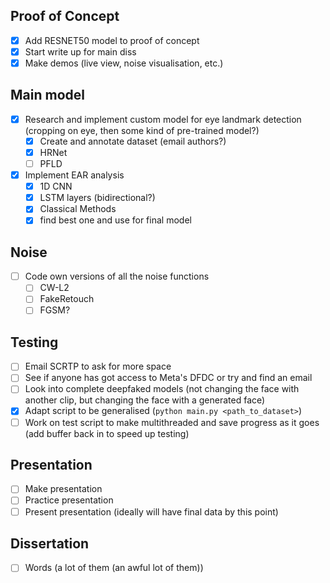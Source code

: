 ## Proof of Concept
- [X] Add RESNET50 model to proof of concept
- [X] Start write up for main diss
- [X] Make demos (live view, noise visualisation, etc.)

## Main model
- [X] Research and implement custom model for eye landmark detection (cropping on eye, then some kind of pre-trained model?)
  - [X] Create and annotate dataset (email authors?)
  - [X] HRNet
  - [ ] PFLD
- [X] Implement EAR analysis
  - [X] 1D CNN
  - [X] LSTM layers (bidirectional?)
  - [X] Classical Methods
  - [X] find best one and use for final model

## Noise
- [ ] Code own versions of all the noise functions
  - [ ] CW-L2
  - [ ] FakeRetouch
  - [ ] FGSM?

## Testing
- [ ] Email SCRTP to ask for more space
- [ ] See if anyone has got access to Meta's DFDC or try and find an email
- [ ] Look into complete deepfaked models (not changing the face with another clip, but changing the face with a generated face)
- [X] Adapt script to be generalised (`python main.py <path_to_dataset>`)
- [ ] Work on test script to make multithreaded and save progress as it goes (add buffer back in to speed up testing)

## Presentation
- [ ] Make presentation
- [ ] Practice presentation
- [ ] Present presentation (ideally will have final data by this point)

## Dissertation
- [ ] Words (a lot of them (an awful lot of them)) 